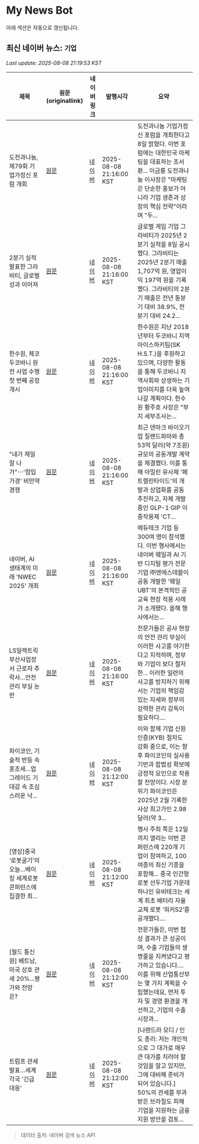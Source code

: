# My News Bot

아래 섹션은 자동으로 갱신됩니다.

<!-- NEWS:START -->
## 최신 네이버 뉴스: `기업`
_Last update: 2025-08-08 21:19:53 KST_

| 제목 | 원문(originallink) | 네이버 링크 | 발행시각 | 요약 |
|---|---|---|---|---|
| 도전과나눔, 제79회 기업가정신 포럼 개회 | [원문](http://www.industrynews.co.kr/news/articleView.html?idxno=68394) | [네이버](http://www.industrynews.co.kr/news/articleView.html?idxno=68394) | 2025-08-08 21:16:00 KST | 도전과나눔 기업가정신 포럼을 개최한다고 8일 밝혔다. 이번 포럼에는 대한민국 마케팅을 대표하는 조서환... 이금룡 도전과나눔 이사장은 "마케팅은 단순한 홍보가 아니라 기업 생존과 성장의 핵심 전략"이라며 "두... |
| 2분기 실적 발표한 그라비티, 글로벌 성과 이어져 | [원문](https://www.gamevu.co.kr/news/articleView.html?idxno=50723) | [네이버](https://www.gamevu.co.kr/news/articleView.html?idxno=50723) | 2025-08-08 21:16:00 KST | 글로벌 게임 기업 그라비티가 2025년 2분기 실적을 8일 공시했다. 그라비티는 2025년 2분기 매출 1,707억 원, 영업이익 197억 원을 기록했다. 그라비티의 2분기 매출은 전년 동분기 대비 38.9%, 전분기 대비 24.2... |
| 한수원, 체코 두코바니 원전 사업 수행 첫 번째 공정 개시 | [원문](http://www.energydaily.co.kr/news/articleView.html?idxno=158764) | [네이버](http://www.energydaily.co.kr/news/articleView.html?idxno=158764) | 2025-08-08 21:16:00 KST | 한수원은 지난 2018년부터 두코바니 지역 아이스하키팀(SK H.S.T.)을 후원하고 있으며, 다양한 활동을 통해 두코바니 지역사회와 상생하는 기업이미지를 더욱 높여나갈 계획이다. 한수원 황주호 사장은 "부지 세부조사는... |
| "내가 제일 잘 나가"⋯'점입가경' 비만약 경쟁 | [원문](http://www.inews24.com/view/1874188) | [네이버](https://n.news.naver.com/mnews/article/031/0000955794?sid=101) | 2025-08-08 21:16:00 KST | 최근 덴마크 바이오기업 질랜드파마와 총 53억 달러(약 7조원) 규모의 공동개발 계약을 체결했다. 이를 통해 아밀린 유사체 '페트렐린타이드'의 개발과 상업화를 공동 추진하고, 자체 개발 중인 GLP-1·GIP 이중작용제 'CT... |
| 네이버, AI 생태계의 미래 'NWEC 2025' 개최 | [원문](https://www.gamevu.co.kr/news/articleView.html?idxno=50724) | [네이버](https://www.gamevu.co.kr/news/articleView.html?idxno=50724) | 2025-08-08 21:16:00 KST | 에듀테크 기업 등 300여 명이 참석했다. 이번 행사에서는 네이버 웨일과 AI 기반 디지털 평가 전문 기업 ㈜엔에스데블이 공동 개발한 '웨일 UBT'의 본격적인 공교육 현장 적용 사례가 소개됐다. 올해 행사에서는... |
| LS일렉트릭 부산사업장서 근로자 추락사…안전 관리 부실 논란 | [원문](http://www.newsroad.co.kr/news/articleView.html?idxno=43856) | [네이버](http://www.newsroad.co.kr/news/articleView.html?idxno=43856) | 2025-08-08 21:16:00 KST | 전문가들은 공사 현장의 안전 관리 부실이 이러한 사고를 야기한다고 지적하며, 정부와 기업이 보다 철저한... 이러한 일련의 사고를 방지하기 위해서는 기업의 책임감 있는 자세와 정부의 강력한 관리 감독이 필요하다.... |
| 파이코인, 기술적 반등 속 혼조세…업그레이드 기대감 속 조심스러운 낙... | [원문](https://www.tokenpost.kr/news/cryptocurrency/274888) | [네이버](https://www.tokenpost.kr/news/cryptocurrency/274888) | 2025-08-08 21:12:00 KST | 이와 함께 기업 신원 인증(KYB) 절차도 강화 중으로, 이는 향후 파이코인의 실사용 기반과 합법성 확보에 긍정적 요인으로 작용할 전망이다. 시장 분위기 파이코인은 2025년 2월 기록한 사상 최고가인 2.98달러(약 3... |
| [영상]중국 ‘로봇굴기’의 오늘…베이징 세계로봇콘퍼런스에 집결한 최... | [원문](https://www.hani.co.kr/arti/international/china/1212384.html) | [네이버](https://n.news.naver.com/mnews/article/028/0002760324?sid=104) | 2025-08-08 21:12:00 KST | 행사 주최 쪽은 12일까지 열리는 이번 콘퍼런스에 220개 기업이 참여하고, 100여종의 최신 기종을 포함해... 중국 인간형 로봇 선두기업 가운데 하나인 유비테크는 세계 최초 배터리 자율 교체 로봇 ‘워커S2’를 공개했다.... |
| [월드 통신원] 베트남, 미국 상호 관세 20%...평가와 전망은? | [원문](https://www.obsnews.co.kr/news/articleView.html?idxno=1493186) | [네이버](https://www.obsnews.co.kr/news/articleView.html?idxno=1493186) | 2025-08-08 21:12:00 KST | 전문가들은, 이번 협상 결과가 큰 성공이며, 수출 기업들의 생명줄을 지켜냈다고 평가하고 있습니다.... 이를 위해 산업통산부는 몇 가지 계획을 수립했는데요, 먼저 투자 및 경영 환경을 개선하고, 기업의 수출 시장과... |
| 트럼프 관세 발표…세계 각국 '긴급 대응' | [원문](https://www.obsnews.co.kr/news/articleView.html?idxno=1493181) | [네이버](https://www.obsnews.co.kr/news/articleView.html?idxno=1493181) | 2025-08-08 21:12:00 KST | [나렌드라 모디 / 인도 총리: 저는 개인적으로 그 대가로 매우 큰 대가를 치러야 할 것임을 알고 있지만, 그에 대비해 준비가 되어 있습니다.] 50%의 관세를 부과 받은 브라질도 피해 기업을 지원하는 금융 지원 방안을 검토... |

> 데이터 출처: 네이버 검색 뉴스 API
<!-- NEWS:END -->

